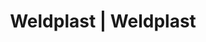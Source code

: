---
Link: "file:/Users/vinayakpatel/Downloads/www.weldplast.cz/eshop_products_compare/add/eshop-products-variant147"
product_name: "null"
product_id: "null"
title: "Weldplast | Weldplast"
product_desc: ""
product_specs: ""
product_downloads: ""
href: ""
accessories: ""
similar_products: ""
---